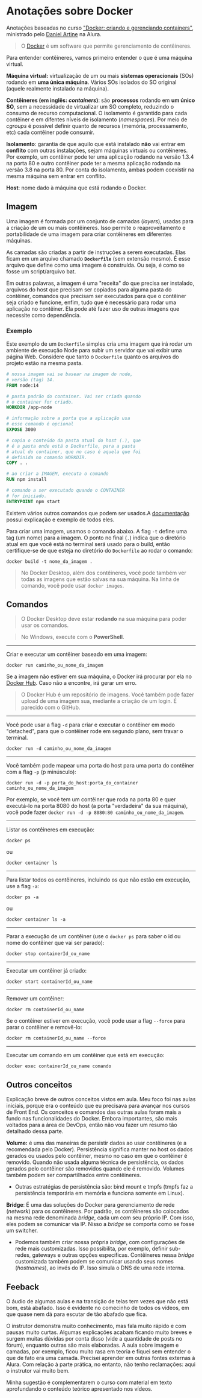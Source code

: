 # Anotações sobre Docker

Anotações baseadas no curso ["Docker: criando e gerenciando containers"](https://www.alura.com.br/curso-online-docker-criando-gerenciando-containers), ministrado pelo [Daniel Artine](https://linkedin.com/in/danielartine) na Alura.

> O [Docker](https://www.docker.com) é um software que permite gerenciamento de contêineres.

Para entender contêineres, vamos primeiro entender o que é uma máquina virtual.

**Máquina virtual:** virtualização de um ou mais **sistemas operacionais** (SOs) rodando em **uma única máquina**. Vários SOs isolados do SO original (aquele realmente instalado na máquina).

**Contêineres (em inglês: *containers*)**: são **processos** rodando em **um único SO**, sem a necessidade de virtualizar um SO completo, reduzindo o consumo de recurso computacional. O isolamento é garantido para cada contêiner e em difentes níveis de isolamento (*namespaces*). Por meio de *cgroups* é possível definir quanto de recursos (memória, processamento, etc) cada contêiner pode consumir.

**Isolamento**: garantia de que aquilo que está instalado **não** vai entrar em **conflito** com outras instalações, sejam máquinas virtuais ou contêineres. Por exemplo, um contêiner pode ter uma aplicação rodando na versão 1.3.4 na porta 80 e outro contêiner pode ter a mesma aplicação rodando na versão 3.8 na porta 80. Por conta do isolamento, ambas podem coexistir na mesma máquina sem entrar em conflito.

**Host**: nome dado à máquina que está rodando o Docker.

## Imagem

Uma imagem é formada por um conjunto de camadas (*layers*), usadas para a criação de um ou mais contêineres. Isso permite o reaproveitamento e portabilidade de uma imagem para criar contêineres em diferentes máquinas.

As camadas são criadas a partir de instruções a serem executadas. Elas ficam em um arquivo chamado **`Dockerfile`** (sem extensão mesmo). É esse arquivo que define como uma imagem é construída. Ou seja, é como se fosse um script/arquivo bat.

Em outras palavras, a imagem é uma "receita" do que precisa ser instalado, arquivos do host que precisam ser copiados para alguma pasta do contêiner, comandos que precisam ser executados para que o contêiner seja criado e funcione, enfim, tudo que é necessário para rodar uma aplicação no contêiner. Ela pode até fazer uso de outras imagens que necessite como dependência.

### Exemplo

Este exemplo de um `Dockerfile` simples cria uma imagem que irá rodar um ambiente de execução Node para subir um servidor que vai exibir uma página Web. Considere que tanto o `Dockerfile` quanto os arquivos do projeto estão na mesma pasta.

```dockerfile
# nossa imagem vai se basear na imagem do node, 
# versão (tag) 14.
FROM node:14

# pasta padrão do container. Vai ser criada quando 
# o container for criado.
WORKDIR /app-node

# informação sobre a porta que a aplicação usa
# esse comando é opcional
EXPOSE 3000

# copia o conteúdo da pasta atual do host (.), que
# é a pasta onde está o Dockerfile, para a pasta 
# atual do container, que no caso é aquela que foi
# definida no comando WORKDIR.
COPY . .

# ao criar a IMAGEM, executa o comando
RUN npm install

# comando a ser executado quando o CONTAINER
# for iniciado.
ENTRYPOINT npm start 
```

Existem vários outros comandos que podem ser usados.A [documentação](https://docs.docker.com/reference/dockerfile/) possui explicação e exemplo de todos eles.

Para criar uma imagem, usamos o comando abaixo. A flag `-t` define uma tag (um nome) para a imagem. O ponto no final (`.`) indica que o diretório atual em que você está no terminal será usado para o build, então certifique-se de que esteja no diretório do `Dockerfile` ao rodar o comando:

    docker build -t nome_da_imagem .

> No Docker Desktop, além dos contêineres, você pode também ver todas as imagens que estão salvas na sua máquina. Na linha de comando, você pode usar `docker images`.

## Comandos

> O Docker Desktop deve estar **rodando** na sua máquina para poder usar os comandos.

> No Windows, execute com o **PowerShell**.

---

Criar e executar um contêiner baseado em uma imagem:

    docker run caminho_ou_nome_da_imagem

Se a imagem não estiver em sua máquina, o Docker irá procurar por ela no [Docker Hub](https://hub.docker.com). Caso não a encontre, irá gerar um erro.

> O Docker Hub é um repositório de imagens. Você também pode fazer upload de uma imagem sua, mediante a criação de um login. É parecido com o GitHub.

---

Você pode usar a flag `-d` para criar e executar o contêiner em modo "detached", para que o contêiner rode em segundo plano, sem travar o terminal.

    docker run -d caminho_ou_nome_da_imagem

---

Você também pode mapear uma porta do host para uma porta do contêiner com a flag `-p` (p minúsculo):

    docker run -d -p porta_do_host:porta_do_container caminho_ou_nome_da_imagem

Por exemplo, se você tem um contêiner que roda na porta 80 e quer executá-lo na porta 8080 do host (a porta "verdadeira" da sua máquina), você pode fazer `docker run -d -p 8080:80 caminho_ou_nome_da_imagem`.

---

Listar os contêineres em execução:

    docker ps

ou

    docker container ls

---

Para listar todos os contêineres, incluindo os que não estão em execução, use a flag `-a`:

    docker ps -a

ou

    docker container ls -a

---

Parar a execução de um contêiner (use o `docker ps` para saber o id ou nome do contêiner que vai ser parado):

    docker stop containerId_ou_name

--- 

Executar um contêiner já criado:

    docker start containerId_ou_name

---

Remover um contêiner:

    docker rm containerId_ou_name

Se o contêiner estiver em execução, você pode usar a flag `--force` para parar o contêiner e removê-lo:

    docker rm containerId_ou_name --force

--- 

Executar um comando em um contêiner que está em execução:

    docker exec containerId_ou_name comando

## Outros conceitos

Explicação breve de outros conceitos vistos em aula. Meu foco foi nas aulas iniciais, porque era o conteúdo que eu precisava para avançar nos cursos de Front End. Os conceitos e comandos das outras aulas foram mais a fundo nas funcionalidades do Docker. Embora importantes, são mais voltados para a área de DevOps, então não vou fazer um resumo tão detalhado dessa parte.

**Volume:** é uma das maneiras de persistir dados ao usar contêineres (e a recomendada pelo Docker). Persistência significa manter no host os dados gerados ou usados pelo contêiner, mesmo no caso em que o contêiner é removido. Quando não usada alguma técnica de persistência, os dados gerados pelo contêiner são removidos quando ele é removido. Volumes também podem ser compartilhados entre contêineres. 

- Outras estratégias de persistência são: bind mount e tmpfs (tmpfs faz a persistência temporária em memória e funciona somente em Linux).

**Bridge**: É uma das soluções do Docker para gerenciamento de rede (*network*) para os contêineres. Por padrão, os contêineres são colocados na mesma rede denominada *bridge*, cada um com seu próprio IP. Com isso, eles podem se comunicar via IP. Nisso a *bridge* se comporta como se fosse um switcher.

- Podemos também criar nossa própria *bridge*, com configurações de rede mais customizadas. Isso possibilita, por exemplo, definir sub-redes, gateways e outras opções específicas. Contêineres nessa *bridge* customizada também podem se comunicar usando seus nomes (*hostnames*), ao invés do IP. Isso simula o DNS de uma rede interna.

## Feeback 

O áudio de algumas aulas e na transição de telas tem vezes que não está bom, está abafado. Isso é evidente no comecinho de todos os vídeos, em que quase nem dá para escutar de tão abafado que fica. 

O instrutor demonstra muito conhecimento, mas fala muito rápido e com pausas muito curtas. Algumas explicações acabam ficando muito breves e surgem muitas dúvidas por conta disso (vide a quantidade de posts no fórum), enquanto outras são mais elaboradas. A aula sobre imagem e camadas, por exemplo, ficou muito rasa em teoria e fiquei sem entender o que de fato era uma camada. Precisei aprender em outras fontes externas à Alura. Com relação à parte prática, no entanto, não tenho reclamações: aqui o instrutor vai muito bem.

Minha sugestão é complementarem o curso com material em texto aprofundando o conteúdo teórico apresentado nos vídeos.